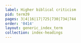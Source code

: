 ```yaml
---
label: Higher biblical criticism
pid: term39
pages: 3|4|16|17|725|730|734|744
order: '0414'
layout: generic_index_term
collection: index-headings
---
```

